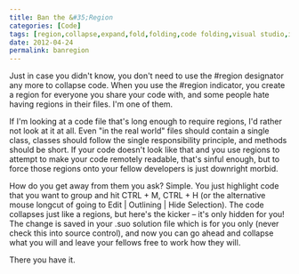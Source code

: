 ```yaml
---
title: Ban the &#35;Region
categories: [Code]
tags: [region,collapse,expand,fold,folding,code folding,visual studio,ide]
date: 2012-04-24
permalink: banregion
---
```


Just in case you didn&#39;t know, you don&#39;t need to use the #region designator any more to collapse code. When you use the #region indicator, you create a region for everyone you share your code with, and some people hate having regions in their files. I&#39;m one of them.

If I&#39;m looking at a code file that&#39;s long enough to require regions, I&#39;d rather not look at it at all. Even &quot;in the real world&quot; files should contain a single class, classes should follow the single responsibility principle, and methods should be short. If your code doesn&#39;t look like that and you use regions to attempt to make your code remotely readable, that&#39;s sinful enough, but to force those regions onto your fellow developers is just downright morbid.

How do you get away from them you ask? Simple. You just highlight code that you want to group and hit CTRL + M, CTRL + H (or the alternative mouse longcut of going to Edit | Outlining | Hide Selection). The code collapses just like a regions, but here&#39;s the kicker &ndash; it&#39;s only hidden for you! The change is saved in your .suo solution file which is for you only (never check this into source control), and now you can go ahead and collapse what you will and leave your fellows free to work how they will.

There you have it.